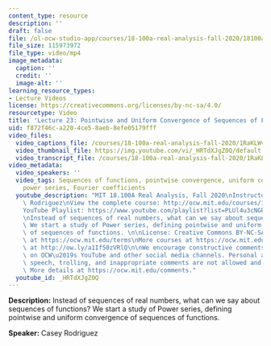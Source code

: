 ```yaml
---
content_type: resource
description: ''
draft: false
file: /ol-ocw-studio-app/courses/18-100a-real-analysis-fall-2020/18100a-lecture-23-multicam_360p_16_9.mp4
file_size: 115973972
file_type: video/mp4
image_metadata:
  caption: ''
  credit: ''
  image-alt: ''
learning_resource_types:
- Lecture Videos
license: https://creativecommons.org/licenses/by-nc-sa/4.0/
resourcetype: Video
title: 'Lecture 23: Pointwise and Uniform Convergence of Sequences of Functions'
uid: f872f46c-a220-4ce5-8aeb-8efe05179fff
video_files:
  video_captions_file: /courses/18-100a-real-analysis-fall-2020/1RaKLWv7F-clQEuFEQ6Tc7V2d5qi4G82i_transcript.webvtt
  video_thumbnail_file: https://img.youtube.com/vi/_HRTdXJgZ0Q/default.jpg
  video_transcript_file: /courses/18-100a-real-analysis-fall-2020/1RaKLWv7F-clQEuFEQ6Tc7V2d5qi4G82i_transcript.pdf
video_metadata:
  video_speakers: ''
  video_tags: Sequences of functions, pointwise convergence, uniform convergence,
    power series, Fourier coefficients
  youtube_description: "MIT 18.100A Real Analysis, Fall 2020\nInstructor: Dr. Casey\
    \ Rodriguez\nView the complete course: http://ocw.mit.edu/courses/18-100a-real-analysis-fall-2020/\n\
    YouTube Playlist: https://www.youtube.com/playlist?list=PLUl4u3cNGP61O7HkcF7UImpM0cR_L2gSw\n\
    \nInstead of sequences of real numbers, what can we say about sequences of functions?\
    \ We start a study of Power series, defining pointwise and uniform convergence\
    \ of sequences of functions. \n\nLicense: Creative Commons BY-NC-SA\nMore information\
    \ at https://ocw.mit.edu/terms\nMore courses at https://ocw.mit.edu\nSupport OCW\
    \ at http://ow.ly/a1If50zVRlQ\n\nWe encourage constructive comments and discussion\
    \ on OCW\u2019s YouTube and other social media channels. Personal attacks, hate\
    \ speech, trolling, and inappropriate comments are not allowed and may be removed.\
    \ More details at https://ocw.mit.edu/comments."
  youtube_id: _HRTdXJgZ0Q
---
```

**Description:** Instead of sequences of real numbers, what can we say about sequences of functions? We start a study of Power series, defining pointwise and uniform convergence of sequences of functions.

**Speaker:** Casey Rodriguez
